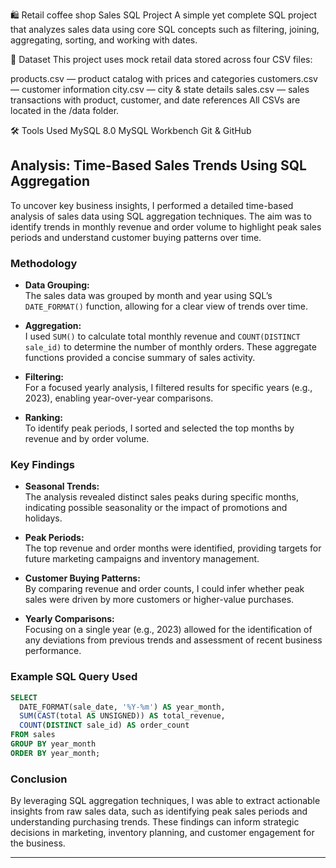 🛍️ Retail coffee shop Sales SQL Project
A simple yet complete SQL project that analyzes sales data using core SQL concepts such as filtering, joining, aggregating, sorting, and working with dates.

📁 Dataset
This project uses mock retail data stored across four CSV files:

products.csv — product catalog with prices and categories
customers.csv — customer information
city.csv — city & state details
sales.csv — sales transactions with product, customer, and date references
All CSVs are located in the /data folder.

🛠️ Tools Used
MySQL 8.0
MySQL Workbench
Git & GitHub
## Analysis: Time-Based Sales Trends Using SQL Aggregation

To uncover key business insights, I performed a detailed time-based analysis of sales data using SQL aggregation techniques. The aim was to identify trends in monthly revenue and order volume to highlight peak sales periods and understand customer buying patterns over time.

### Methodology

- **Data Grouping:**  
  The sales data was grouped by month and year using SQL’s `DATE_FORMAT()` function, allowing for a clear view of trends over time.

- **Aggregation:**  
  I used `SUM()` to calculate total monthly revenue and `COUNT(DISTINCT sale_id)` to determine the number of monthly orders. These aggregate functions provided a concise summary of sales activity.

- **Filtering:**  
  For a focused yearly analysis, I filtered results for specific years (e.g., 2023), enabling year-over-year comparisons.

- **Ranking:**  
  To identify peak periods, I sorted and selected the top months by revenue and by order volume.

### Key Findings

- **Seasonal Trends:**  
  The analysis revealed distinct sales peaks during specific months, indicating possible seasonality or the impact of promotions and holidays.

- **Peak Periods:**  
  The top revenue and order months were identified, providing targets for future marketing campaigns and inventory management.

- **Customer Buying Patterns:**  
  By comparing revenue and order counts, I could infer whether peak sales were driven by more customers or higher-value purchases.

- **Yearly Comparisons:**  
  Focusing on a single year (e.g., 2023) allowed for the identification of any deviations from previous trends and assessment of recent business performance.

### Example SQL Query Used

```sql
SELECT
  DATE_FORMAT(sale_date, '%Y-%m') AS year_month,
  SUM(CAST(total AS UNSIGNED)) AS total_revenue,
  COUNT(DISTINCT sale_id) AS order_count
FROM sales
GROUP BY year_month
ORDER BY year_month;
```

### Conclusion

By leveraging SQL aggregation techniques, I was able to extract actionable insights from raw sales data, such as identifying peak sales periods and understanding purchasing trends. These findings can inform strategic decisions in marketing, inventory planning, and customer engagement for the business.

---

